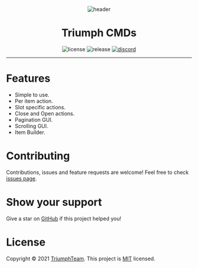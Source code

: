 <center><img src="https://i.imgur.com/D2U3uTT.png"  alt="header"/></center>

<center><h1>Triumph CMDs</h1></center>
<center>
<p>
  <img src="https://img.shields.io/github/license/TriumphTeam/triumph-cmds?color=blue&style=flat-square"  alt="license"/>
  <img src="https://img.shields.io/github/v/release/TriumphTeam/triumph-cmds?color=green&style=flat-square" alt="release">
  <a href="https://mattstudios.me/discord"><img src="https://img.shields.io/discord/493380790718038028?label=discord&style=flat-square"  alt="discord"/></a>
</p>
</center>

---

# Features
* Simple to use.
* Per item action.
* Slot specific actions.
* Close and Open actions.
* Pagination GUI.
* Scrolling GUI.
* Item Builder.

# Contributing
Contributions, issues and feature requests are welcome!
Feel free to check [issues page](https://github.com/TriumphTeam/triumph-gui/issues).

# Show your support
Give a star on [GitHub](https://github.com/TriumphTeam/triumph-gui) if this project helped you!

# License
Copyright © 2021 [TriumphTeam](https://github.com/TriumphTeam).
This project is [MIT](https://github.com/TriumphTeam/triumph-gui/blob/master/LICENSE) licensed.

